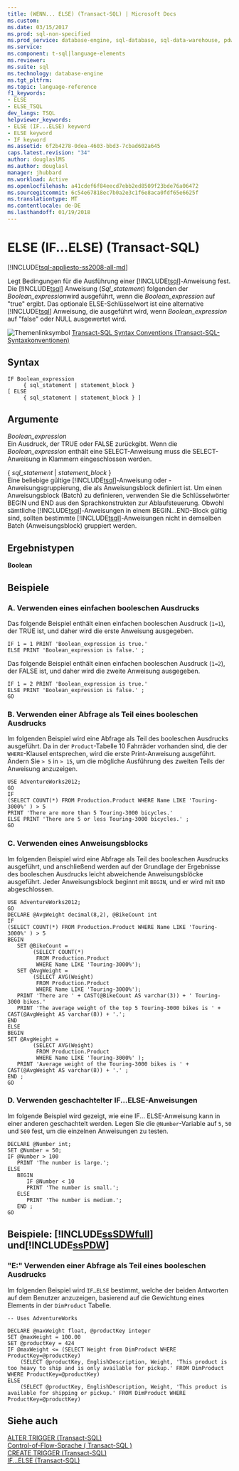 ```yaml
---
title: (WENN... ELSE) (Transact-SQL) | Microsoft Docs
ms.custom: 
ms.date: 03/15/2017
ms.prod: sql-non-specified
ms.prod_service: database-engine, sql-database, sql-data-warehouse, pdw
ms.service: 
ms.component: t-sql|language-elements
ms.reviewer: 
ms.suite: sql
ms.technology: database-engine
ms.tgt_pltfrm: 
ms.topic: language-reference
f1_keywords:
- ELSE
- ELSE_TSQL
dev_langs: TSQL
helpviewer_keywords:
- ELSE (IF...ELSE) keyword
- ELSE keyword
- IF keyword
ms.assetid: 6f2b4278-0dea-4603-bbd3-7cbad602a645
caps.latest.revision: "34"
author: douglaslMS
ms.author: douglasl
manager: jhubbard
ms.workload: Active
ms.openlocfilehash: a41cdef6f84eecd7ebb2ed8509f23bde76a06472
ms.sourcegitcommit: 6c54e67818ec7b0a2e3c1f6e8aca0fdf65e6625f
ms.translationtype: MT
ms.contentlocale: de-DE
ms.lasthandoff: 01/19/2018
---
```

# <a name="else-ifelse-transact-sql"></a>ELSE (IF...ELSE) (Transact-SQL)
[!INCLUDE[tsql-appliesto-ss2008-all-md](../../includes/tsql-appliesto-ss2008-all-md.md)]

  Legt Bedingungen für die Ausführung einer [!INCLUDE[tsql](../../includes/tsql-md.md)]-Anweisung fest. Die [!INCLUDE[tsql](../../includes/tsql-md.md)] Anweisung (*Sql_statement*) folgenden der *Boolean_expression*wird ausgeführt, wenn die *Boolean_expression* auf "true" ergibt. Das optionale ELSE-Schlüsselwort ist eine alternative [!INCLUDE[tsql](../../includes/tsql-md.md)] Anweisung, die ausgeführt wird, wenn *Boolean_expression* auf "false" oder NULL ausgewertet wird.  
  
 ![Themenlinksymbol](../../database-engine/configure-windows/media/topic-link.gif "Topic link icon") [Transact-SQL Syntax Conventions (Transact-SQL-Syntaxkonventionen)](../../t-sql/language-elements/transact-sql-syntax-conventions-transact-sql.md)  
  
## <a name="syntax"></a>Syntax  
  
```  
IF Boolean_expression   
     { sql_statement | statement_block }   
[ ELSE   
     { sql_statement | statement_block } ]   
```  
  
## <a name="arguments"></a>Argumente  
 *Boolean_expression*  
 Ein Ausdruck, der TRUE oder FALSE zurückgibt. Wenn die *Boolean_expression* enthält eine SELECT-Anweisung muss die SELECT-Anweisung in Klammern eingeschlossen werden.  
  
 { *sql_statement* | *statement_block* }  
 Eine beliebige gültige [!INCLUDE[tsql](../../includes/tsql-md.md)]-Anweisung oder -Anweisungsgruppierung, die als Anweisungsblock definiert ist. Um einen Anweisungsblock (Batch) zu definieren, verwenden Sie die Schlüsselwörter BEGIN und END aus den Sprachkonstrukten zur Ablaufsteuerung. Obwohl sämtliche [!INCLUDE[tsql](../../includes/tsql-md.md)]-Anweisungen in einem BEGIN...END-Block gültig sind, sollten bestimmte [!INCLUDE[tsql](../../includes/tsql-md.md)]-Anweisungen nicht in demselben Batch (Anweisungsblock) gruppiert werden.  
  
## <a name="result-types"></a>Ergebnistypen  
 **Boolean**  
  
## <a name="examples"></a>Beispiele  
  
### <a name="a-using-a-simple-boolean-expression"></a>A. Verwenden eines einfachen booleschen Ausdrucks  
 Das folgende Beispiel enthält einen einfachen booleschen Ausdruck (`1=1`), der TRUE ist, und daher wird die erste Anweisung ausgegeben.  
  
```  
IF 1 = 1 PRINT 'Boolean_expression is true.'  
ELSE PRINT 'Boolean_expression is false.' ;  
```  
  
 Das folgende Beispiel enthält einen einfachen booleschen Ausdruck (`1=2`), der FALSE ist, und daher wird die zweite Anweisung ausgegeben.  
  
```  
IF 1 = 2 PRINT 'Boolean_expression is true.'  
ELSE PRINT 'Boolean_expression is false.' ;  
GO  
```  
  
### <a name="b-using-a-query-as-part-of-a-boolean-expression"></a>B. Verwenden einer Abfrage als Teil eines booleschen Ausdrucks  
 Im folgenden Beispiel wird eine Abfrage als Teil des booleschen Ausdrucks ausgeführt. Da in der `Product`-Tabelle 10 Fahrräder vorhanden sind, die der `WHERE`-Klausel entsprechen, wird die erste Print-Anweisung ausgeführt. Ändern Sie `> 5` in `> 15`, um die mögliche Ausführung des zweiten Teils der Anweisung anzuzeigen.  
  
```  
USE AdventureWorks2012;  
GO  
IF   
(SELECT COUNT(*) FROM Production.Product WHERE Name LIKE 'Touring-3000%' ) > 5  
PRINT 'There are more than 5 Touring-3000 bicycles.'  
ELSE PRINT 'There are 5 or less Touring-3000 bicycles.' ;  
GO  
```  
  
### <a name="c-using-a-statement-block"></a>C. Verwenden eines Anweisungsblocks  
 Im folgenden Beispiel wird eine Abfrage als Teil des booleschen Ausdrucks ausgeführt, und anschließend werden auf der Grundlage der Ergebnisse des booleschen Ausdrucks leicht abweichende Anweisungsblöcke ausgeführt. Jeder Anweisungsblock beginnt mit `BEGIN`, und er wird mit `END` abgeschlossen.  
  
```  
USE AdventureWorks2012;  
GO  
DECLARE @AvgWeight decimal(8,2), @BikeCount int  
IF   
(SELECT COUNT(*) FROM Production.Product WHERE Name LIKE 'Touring-3000%' ) > 5  
BEGIN  
   SET @BikeCount =   
        (SELECT COUNT(*)   
         FROM Production.Product   
         WHERE Name LIKE 'Touring-3000%');  
   SET @AvgWeight =   
        (SELECT AVG(Weight)   
         FROM Production.Product   
         WHERE Name LIKE 'Touring-3000%');  
   PRINT 'There are ' + CAST(@BikeCount AS varchar(3)) + ' Touring-3000 bikes.'  
   PRINT 'The average weight of the top 5 Touring-3000 bikes is ' + CAST(@AvgWeight AS varchar(8)) + '.';  
END  
ELSE   
BEGIN  
SET @AvgWeight =   
        (SELECT AVG(Weight)  
         FROM Production.Product   
         WHERE Name LIKE 'Touring-3000%' );  
   PRINT 'Average weight of the Touring-3000 bikes is ' + CAST(@AvgWeight AS varchar(8)) + '.' ;  
END ;  
GO  
```  
  
### <a name="d-using-nested-ifelse-statements"></a>D. Verwenden geschachtelter IF...ELSE-Anweisungen  
 Im folgende Beispiel wird gezeigt, wie eine IF... ELSE-Anweisung kann in einer anderen geschachtelt werden. Legen Sie die `@Number`-Variable auf `5`, `50` und `500` fest, um die einzelnen Anweisungen zu testen.  
  
```  
DECLARE @Number int;  
SET @Number = 50;  
IF @Number > 100  
   PRINT 'The number is large.';  
ELSE   
   BEGIN  
      IF @Number < 10  
      PRINT 'The number is small.';  
   ELSE  
      PRINT 'The number is medium.';  
   END ;  
GO  
```  
  
## <a name="examples-includesssdwfullincludessssdwfull-mdmd-and-includesspdwincludessspdw-mdmd"></a>Beispiele: [!INCLUDE[ssSDWfull](../../includes/sssdwfull-md.md)] und[!INCLUDE[ssPDW](../../includes/sspdw-md.md)]  
  
### <a name="e-using-a-query-as-part-of-a-boolean-expression"></a>"E:" Verwenden einer Abfrage als Teil eines booleschen Ausdrucks  
 Im folgenden Beispiel wird `IF…ELSE` bestimmt, welche der beiden Antworten auf dem Benutzer anzuzeigen, basierend auf die Gewichtung eines Elements in der `DimProduct` Tabelle.  
  
```  
-- Uses AdventureWorks  
  
DECLARE @maxWeight float, @productKey integer  
SET @maxWeight = 100.00  
SET @productKey = 424  
IF @maxWeight <= (SELECT Weight from DimProduct WHERE ProductKey=@productKey)   
    (SELECT @productKey, EnglishDescription, Weight, 'This product is too heavy to ship and is only available for pickup.' FROM DimProduct WHERE ProductKey=@productKey)  
ELSE  
    (SELECT @productKey, EnglishDescription, Weight, 'This product is available for shipping or pickup.' FROM DimProduct WHERE ProductKey=@productKey)  
```  
  
## <a name="see-also"></a>Siehe auch  
 [ALTER TRIGGER &#40;Transact-SQL&#41;](../../t-sql/statements/alter-trigger-transact-sql.md)   
 [Control-of-Flow-Sprache &#40; Transact-SQL &#41;](~/t-sql/language-elements/control-of-flow.md)   
 [CREATE TRIGGER &#40;Transact-SQL&#41;](../../t-sql/statements/create-trigger-transact-sql.md)   
 [IF...ELSE &#40;Transact-SQL&#41;](../../t-sql/language-elements/if-else-transact-sql.md)  
  
  


